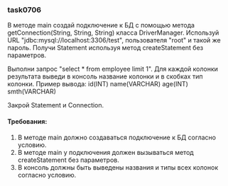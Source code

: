 
### task0706

В методе main создай подключение к БД с помощью метода getConnection(String, String, String) класса DriverManager.
Используй URL &quot;jdbc:mysql://localhost:3306/test&quot;, пользователя &quot;root&quot; и такой же пароль.
Получи Statement используя метод createStatement без параметров.

Выполни запрос &quot;select * from employee limit 1&quot;.
Для каждой колонки результата выведи в консоль название колонки и в скобках тип колонки.
Пример вывода:
id(INT)
name(VARCHAR)
age(INT)
smth(VARCHAR)

Закрой Statement и Connection.


#### Требования:
1.	В методе main должно создаваться подключение к БД согласно условию.
2.	В методе main у подключения должен вызываться метод createStatement без параметров.
3.	В консоль должны быть выведены названия и типы всех колонок согласно условию.


